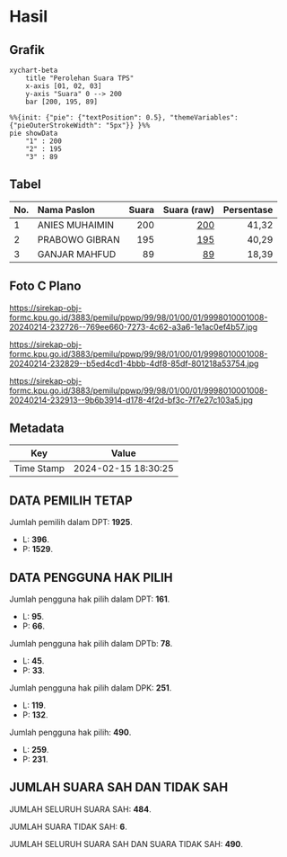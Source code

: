 # Hasil

## Grafik

```mermaid
xychart-beta
    title "Perolehan Suara TPS"
    x-axis [01, 02, 03]
    y-axis "Suara" 0 --> 200
    bar [200, 195, 89]
```

```mermaid
%%{init: {"pie": {"textPosition": 0.5}, "themeVariables": {"pieOuterStrokeWidth": "5px"}} }%%
pie showData
    "1" : 200
    "2" : 195
    "3" : 89
```

## Tabel

| No. | Nama Paslon    | Suara | Suara (raw) | Persentase |
|:--- |:-------------- | -----:| -----------:| ----------:|
| 1   | ANIES MUHAIMIN | 200   | [200][p-1]  | 41,32      |
| 2   | PRABOWO GIBRAN | 195   | [195][p-2]  | 40,29      |
| 3   | GANJAR MAHFUD  | 89    | [89][p-3]   | 18,39      |


[p-1]: https://github.com/gigit-pemilu/pemilu-2024-99-luar-negeri/blob/main/pilpres/hitung-suara/sub/99-luar-negeri/sub/98-riyadh-arab-saudi/sub/01-riyadh-arab-saudi/sub/0001-riyadh-arab-saudi/sub/008-tps-007/sub/paslon-1.txt
[p-2]: https://github.com/gigit-pemilu/pemilu-2024-99-luar-negeri/blob/main/pilpres/hitung-suara/sub/99-luar-negeri/sub/98-riyadh-arab-saudi/sub/01-riyadh-arab-saudi/sub/0001-riyadh-arab-saudi/sub/008-tps-007/sub/paslon-2.txt
[p-3]: https://github.com/gigit-pemilu/pemilu-2024-99-luar-negeri/blob/main/pilpres/hitung-suara/sub/99-luar-negeri/sub/98-riyadh-arab-saudi/sub/01-riyadh-arab-saudi/sub/0001-riyadh-arab-saudi/sub/008-tps-007/sub/paslon-3.txt

## Foto C Plano

https://sirekap-obj-formc.kpu.go.id/3883/pemilu/ppwp/99/98/01/00/01/9998010001008-20240214-232726--769ee660-7273-4c62-a3a6-1e1ac0ef4b57.jpg

https://sirekap-obj-formc.kpu.go.id/3883/pemilu/ppwp/99/98/01/00/01/9998010001008-20240214-232829--b5ed4cd1-4bbb-4df8-85df-801218a53754.jpg

https://sirekap-obj-formc.kpu.go.id/3883/pemilu/ppwp/99/98/01/00/01/9998010001008-20240214-232913--9b6b3914-d178-4f2d-bf3c-7f7e27c103a5.jpg


## Metadata

| Key        | Value               |
| ---------- | ------------------- |
| Time Stamp | 2024-02-15 18:30:25 |


## DATA PEMILIH TETAP

Jumlah pemilih dalam DPT: **1925**.
 * L: **396**.
 * P: **1529**.

## DATA PENGGUNA HAK PILIH

Jumlah pengguna hak pilih dalam DPT: **161**.
 * L: **95**.
 * P: **66**.

Jumlah pengguna hak pilih dalam DPTb: **78**.
 * L: **45**.
 * P: **33**.

Jumlah pengguna hak pilih dalam DPK: **251**.
 * L: **119**.
 * P: **132**.

Jumlah pengguna hak pilih: **490**.
 * L: **259**.
 * P: **231**.

## JUMLAH SUARA SAH DAN TIDAK SAH

JUMLAH SELURUH SUARA SAH: **484**.

JUMLAH SUARA TIDAK SAH: **6**.

JUMLAH SELURUH SUARA SAH DAN SUARA TIDAK SAH: **490**.


